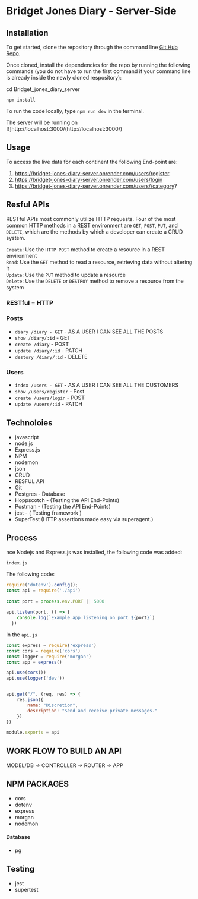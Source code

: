 # Bridget Jones Diary - Server-Side

## Installation

To get started, clone the repository through the command line [Git Hub Repo](git@github.com:PiroAvni/Bridget_jones_diary_server.git).

Once cloned, install the dependencies for the repo by running the following commands (you do not have to run the first command if your command line is already inside the newly cloned respository):

cd Bridget_jones_diary_server

```npm install```

To run the code locally, type ```npm run dev``` in the terminal.

The server will be running on [!]http://localhost:3000/(http://localhost:3000/)

## Usage
To access the live data for each continent the following End-point are:
1.  https://bridget-jones-diary-server.onrender.com/users/register
2.  https://bridget-jones-diary-server.onrender.com/users/login
3.  https://bridget-jones-diary-server.onrender.com/users//category?

## Resful APIs

RESTful APIs most commonly utilize HTTP requests. Four of the most common HTTP methods in a REST environment are `GET`, `POST`, `PUT`, and `DELETE`, which are the methods by which a developer can create a CRUD system.

`Create`: Use the `HTTP POST` method to create a resource in a REST environment \
`Read`: Use the `GET` method to read a resource, retrieving data without altering it \
`Update`: Use the `PUT` method to update a resource \
`Delete`: Use the `DELETE` or `DESTROY` method to remove a resource from the system

### RESTful = HTTP

### Posts
  - `diary /diary - GET` - AS A USER I CAN SEE ALL THE POSTS
  - `show /diary/:id` - GET
  - `create /diary` - POST
  - `update /diary/:id` - PATCH
  - `destory /diary/:id` - DELETE

### Users
  - `index /users - GET` - AS A USER I CAN SEE ALL THE CUSTOMERS
  - `show /users/register` - Post
  - `create /users/login` - POST
  - `update /users/:id` - PATCH
 



## Technoloies 

* javascript
* node.js
* Express.js
* NPM
* nodemon
* json
* CRUD 
* RESFUL API
* Git
* Postgres - Database
* Hoppscotch - (Testing the API End-Points)
* Postman - (Testing the API End-Points)
* jest - ( Testing framework )
* SuperTest (HTTP assertions made easy via superagent.)

## Process

nce Nodejs and Express.js was installed, the following code was added:

```index.js```

The following code:

```js
require('dotenv').config();
const api = require('./api')

const port = process.env.PORT || 5000
 
api.listen(port, () => {
    console.log(`Example app listening on port ${port}`)
  })
```
In the ```api.js```

```js
const express = require('express')
const cors = require('cors')
const logger = require('morgan')
const app = express()

api.use(cors())
api.use(logger('dev'))


api.get("/", (req, res) => {
    res.json({
        name: "Discretion",
        description: "Send and receive private messages."
    })
})

module.exports = api
```

## WORK FLOW TO BUILD AN API

  MODEL/DB -> CONTROLLER ->  ROUTER -> APP


  ## NPM PACKAGES 

* cors
* dotenv
* express
* morgan
* nodemon

#### Database
* pg

## Testing

* jest 
* supertest
